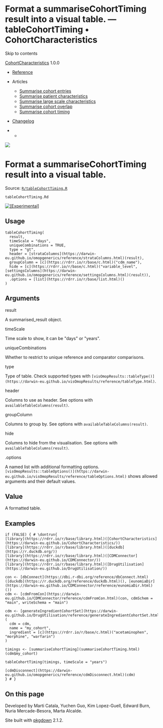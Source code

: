 # Format a summariseCohortTiming result into a visual table. — tableCohortTiming • CohortCharacteristics

Skip to contents

[CohortCharacteristics](../index.html) 1.0.0

  * [Reference](../reference/index.html)
  * Articles
    * [Summarise cohort entries](../articles/summarise_cohort_entries.html)
    * [Summarise patient characteristics](../articles/summarise_characteristics.html)
    * [Summarise large scale characteristics](../articles/summarise_large_scale_characteristics.html)
    * [Summarise cohort overlap](../articles/summarise_cohort_overlap.html)
    * [Summarise cohort timing](../articles/summarise_cohort_timing.html)
  * [Changelog](../news/index.html)


  *   * [](https://github.com/darwin-eu/CohortCharacteristics/)



![](../logo.png)

# Format a summariseCohortTiming result into a visual table.

Source: [`R/tableCohortTiming.R`](https://github.com/darwin-eu/CohortCharacteristics/blob/v1.0.0/R/tableCohortTiming.R)

`tableCohortTiming.Rd`

[![\[Experimental\]](figures/lifecycle-experimental.svg)](https://lifecycle.r-lib.org/articles/stages.html#experimental)

## Usage
    
    
    tableCohortTiming(
      result,
      timeScale = "days",
      uniqueCombinations = TRUE,
      type = "gt",
      header = [strataColumns](https://darwin-eu.github.io/omopgenerics/reference/strataColumns.html)(result),
      groupColumn = [c](https://rdrr.io/r/base/c.html)("cdm_name"),
      hide = [c](https://rdrr.io/r/base/c.html)("variable_level", [settingsColumns](https://darwin-eu.github.io/omopgenerics/reference/settingsColumns.html)(result)),
      .options = [list](https://rdrr.io/r/base/list.html)()
    )

## Arguments

result
    

A summarised_result object.

timeScale
    

Time scale to show, it can be "days" or "years".

uniqueCombinations
    

Whether to restrict to unique reference and comparator comparisons.

type
    

Type of table. Check supported types with `[visOmopResults::tableType()](https://darwin-eu.github.io/visOmopResults/reference/tableType.html)`.

header
    

Columns to use as header. See options with `availableTableColumns(result)`.

groupColumn
    

Columns to group by. See options with `availableTableColumns(result)`.

hide
    

Columns to hide from the visualisation. See options with `availableTableColumns(result)`.

.options
    

A named list with additional formatting options. `[visOmopResults::tableOptions()](https://darwin-eu.github.io/visOmopResults/reference/tableOptions.html)` shows allowed arguments and their default values.

## Value

A formatted table.

## Examples
    
    
    if (FALSE) { # \dontrun{
    [library](https://rdrr.io/r/base/library.html)([CohortCharacteristics](https://darwin-eu.github.io/CohortCharacteristics/))
    [library](https://rdrr.io/r/base/library.html)([duckdb](https://r.duckdb.org/))
    [library](https://rdrr.io/r/base/library.html)([CDMConnector](https://darwin-eu.github.io/CDMConnector/))
    [library](https://rdrr.io/r/base/library.html)([DrugUtilisation](https://darwin-eu.github.io/DrugUtilisation/))
    
    con <- [dbConnect](https://dbi.r-dbi.org/reference/dbConnect.html)([duckdb](https://r.duckdb.org/reference/duckdb.html)(), [eunomiaDir](https://darwin-eu.github.io/CDMConnector/reference/eunomiaDir.html)())
    cdm <- [cdmFromCon](https://darwin-eu.github.io/CDMConnector/reference/cdmFromCon.html)(con, cdmSchem = "main", writeSchema = "main")
    
    cdm <- [generateIngredientCohortSet](https://darwin-eu.github.io/DrugUtilisation/reference/generateIngredientCohortSet.html)(
      cdm = cdm,
      name = "my_cohort",
      ingredient = [c](https://rdrr.io/r/base/c.html)("acetaminophen", "morphine", "warfarin")
    )
    
    timings <- [summariseCohortTiming](summariseCohortTiming.html)(cdm$my_cohort)
    
    tableCohortTiming(timings, timeScale = "years")
    
    [cdmDisconnect](https://darwin-eu.github.io/omopgenerics/reference/cdmDisconnect.html)(cdm)
    } # }
    
    

## On this page

Developed by Marti Catala, Yuchen Guo, Kim Lopez-Guell, Edward Burn, Nuria Mercade-Besora, Marta Alcalde.

Site built with [pkgdown](https://pkgdown.r-lib.org/) 2.1.2.
